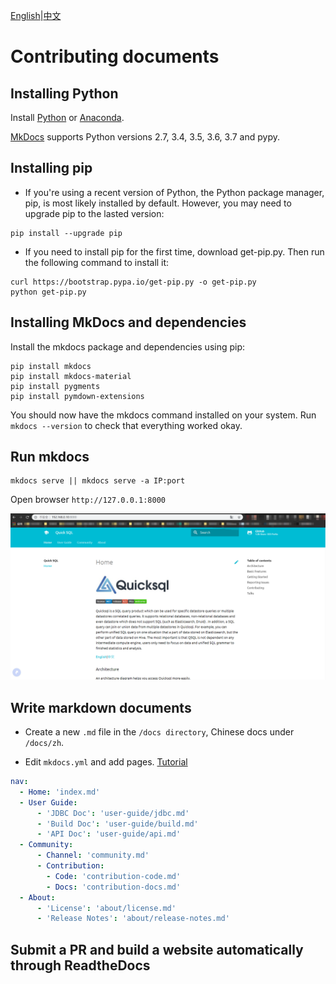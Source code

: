 [English](./contribution-docs.md)|[中文](../zh/community/contribution-docs.md)

# **Contributing documents**

## Installing Python
Install [Python](https://www.python.org/) or [Anaconda](https://www.anaconda.com/).

[MkDocs](https://www.mkdocs.org/) supports Python versions 2.7, 3.4, 3.5, 3.6, 3.7 and pypy.

## Installing pip 
- If you're using a recent version of Python, the Python package manager, pip, 
is most likely installed by default. However, you may need to upgrade pip to the lasted version:

```
pip install --upgrade pip
```

- If you need to install pip for the first time, download get-pip.py. 
Then run the following command to install it:

```shell
curl https://bootstrap.pypa.io/get-pip.py -o get-pip.py
python get-pip.py
```

## Installing MkDocs and dependencies
Install the mkdocs package and dependencies using pip:

```shell
pip install mkdocs
pip install mkdocs-material
pip install pygments
pip install pymdown-extensions
```

You should now have the mkdocs command installed on your system. Run `mkdocs
--version` to check that everything worked okay.

## Run mkdocs
 
```shell
mkdocs serve || mkdocs serve -a IP:port
```

Open browser `http://127.0.0.1:8000`

![screenshot](../images/screenshot.png)

## Write markdown documents
- Create a new `.md` file in the `/docs directory`,
Chinese docs under `/docs/zh`.

- Edit `mkdocs.yml` and add pages.  [Tutorial](https://www.mkdocs.org/#adding-pages)

```yml
nav:
  - Home: 'index.md'
  - User Guide:
      - 'JDBC Doc': 'user-guide/jdbc.md'
      - 'Build Doc': 'user-guide/build.md'
      - 'API Doc': 'user-guide/api.md'
  - Community:
      - Channel: 'community.md'
      - Contribution:
        - Code: 'contribution-code.md'
        - Docs: 'contribution-docs.md'
  - About:
      - 'License': 'about/license.md'
      - 'Release Notes': 'about/release-notes.md'
```

## Submit a PR and build a website automatically through ReadtheDocs